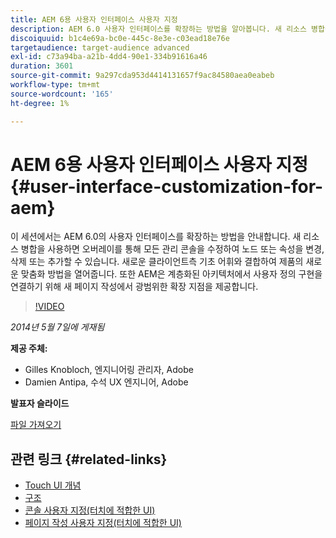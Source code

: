 ```yaml
---
title: AEM 6용 사용자 인터페이스 사용자 지정
description: AEM 6.0 사용자 인터페이스를 확장하는 방법을 알아봅니다. 새 리소스 병합을 사용하면 오버레이를 통해 모든 관리 콘솔을 수정하여 노드 또는 속성을 변경, 삭제 또는 추가할 수 있습니다.
discoiquuid: b1c4e69a-bc0e-445c-8e3e-c03ead18e76e
targetaudience: target-audience advanced
exl-id: c73a94ba-a21b-4dd4-90e1-334b91616a46
duration: 3601
source-git-commit: 9a297cda953d4414131657f9ac84580aea0eabeb
workflow-type: tm+mt
source-wordcount: '165'
ht-degree: 1%

---
```


# AEM 6용 사용자 인터페이스 사용자 지정{#user-interface-customization-for-aem}

이 세션에서는 AEM 6.0의 사용자 인터페이스를 확장하는 방법을 안내합니다. 새 리소스 병합을 사용하면 오버레이를 통해 모든 관리 콘솔을 수정하여 노드 또는 속성을 변경, 삭제 또는 추가할 수 있습니다. 새로운 클라이언트측 기초 어휘와 결합하여 제품의 새로운 맞춤화 방법을 열어줍니다. 또한 AEM은 계층화된 아키텍처에서 사용자 정의 구현을 연결하기 위해 새 페이지 작성에서 광범위한 확장 지점을 제공합니다.

>[!VIDEO](https://video.tv.adobe.com/v/19519/?quality=9)

*2014년 5월 7일에 게재됨*

**제공 주체:**

* Gilles Knobloch, 엔지니어링 관리자, Adobe
* Damien Antipa, 수석 UX 엔지니어, Adobe

**발표자 슬라이드**

[파일 가져오기](assets/user-interface-customization-for-aem6.pdf)

## 관련 링크 {#related-links}

* [Touch UI 개념](https://docs.adobe.com/docs/en/aem/6-0/develop/the-basics/touch-ui-concepts.html)
* [구조](https://docs.adobe.com/docs/en/aem/6-0/develop/the-basics/touch-ui-structure.html)
* [콘솔 사용자 지정(터치에 적합한 UI)](https://docs.adobe.com/docs/en/aem/6-0/develop/extending/customizing-consoles-touch.html)
* [페이지 작성 사용자 지정(터치에 적합한 UI)](https://docs.adobe.com/docs/en/aem/6-0/develop/extending/customizing-page-authoring-touch.html)
